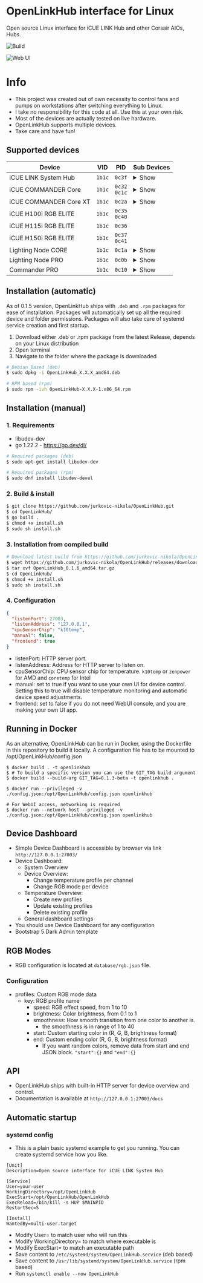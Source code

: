 # OpenLinkHub interface for Linux
Open source Linux interface for iCUE LINK Hub and other Corsair AIOs, Hubs.

![Build](https://github.com/jurkovic-nikola/OpenLinkHub/actions/workflows/go.yml/badge.svg)

![Web UI](https://github.com/jurkovic-nikola/OpenLinkHub/blob/main/static/img/ui.png?raw=true)

# Info
- This project was created out of own necessity to control fans and pumps on workstations after switching everything to Linux.
- I take no responsibility for this code at all. Use this at your own risk. 
- Most of the devices are actually tested on live hardware.
- OpenLinkHub supports multiple devices.
- Take care and have fun!
## Supported devices

| Device                 | VID    | PID                | Sub Devices                                                                                                                                                                                                                                                                                                                                                                                                                                                                                                                                                                    |
|------------------------|--------|--------------------|--------------------------------------------------------------------------------------------------------------------------------------------------------------------------------------------------------------------------------------------------------------------------------------------------------------------------------------------------------------------------------------------------------------------------------------------------------------------------------------------------------------------------------------------------------------------------------|
| iCUE LINK System Hub   | `1b1c` | `0c3f`             | <details><summary>Show</summary>iCUE LINK QX Fan<br />iCUE LINK RX Fan<br/>iCUE LINK RX RGB Fan<br/>iCUE LINK RX MAX Fan<br/>iCUE LINK H100i<br/>iCUE LINK H115i<br/>iCUE LINK H150i<br/>iCUE LINK H170i<br/>XC7 Elite<br/>XG7<br/>XD5 Elite<br/>XD5 Elite LCD <br/>VRM Cooling Module<br />iCUE LINK TITAN H100i<br />iCUE LINK TITAN H150i<br />iCUE LINK TITAN H115i<br />iCUE LINK TITAN H170i</details>                                                                                                                                                                   | |                                                                                                                                                                   |
| iCUE COMMANDER Core    | `1b1c` | `0c32`<br />`0c1c` | <details><summary>Show</summary>H100i ELITE CAPELLIX<br />H115i ELITE CAPELLIX<br />H150i ELITE CAPELLIX<br />H170i ELITE CAPELLIX<br />H100i ELITE LCD<br />H150i ELITE LCD<br />H170i ELITE LCD<br />H100i ELITE LCD XT<br />H115i ELITE LCD XT<br />H150i ELITE LCD XT<br />H170i ELITE LCD XT<br />H100i ELITE CAPELLIX XT<br />H115i ELITE CAPELLIX XT<br />H150i ELITE CAPELLIX XT<br />H170i ELITE CAPELLIX XT<br />1x Temperature Probe<br /> 4-LED RGB Fan<br /> 8-LED RGB Fan<br /> QL Fan Series<br /> LL Fan Series<br /> ML Fan Series<br />Any PWM Fan</details> |
| iCUE COMMANDER Core XT | `1b1c` | `0c2a`             | <details><summary>Show</summary>External RGB Hub<br />2x Temperature Probe<br /> 4-LED RGB Fan<br /> 8-LED RGB Fan<br /> QL Fan Series<br /> LL Fan Series<br /> ML Fan Series<br />Any PWM Fan<br />H55 RGB AIO<br />H100 RGB AIO<br />H150 RGB AIO</details>                                                                                                                                                                                                                                                                                                                 |
| iCUE H100i RGB ELITE   | `1b1c` | `0c35`<br />`0c40` |                                                                                                                                                                                                                                                                                                                                                                                                                                                                                                                                                                                |
| iCUE H115i RGB ELITE   | `1b1c` | `0c36`             |                                                                                                                                                                                                                                                                                                                                                                                                                                                                                                                                                                                |
| iCUE H150i RGB ELITE   | `1b1c` | `0c37`<br />`0c41` |                                                                                                                                                                                                                                                                                                                                                                                                                                                                                                                                                                                |
| Lighting Node CORE     | `1b1c` | `0c1a`             | <details><summary>Show</summary>HD RGB Series Fan<br />LL RGB Series Fan<br />ML PRO RGB Series Fan<br />QL RGB Series Fan<br />8-LED Series Fan<br />SP RGB Series Fan</details>                                                                                                                                                                                                                                                                                                                                                                                              |
| Lighting Node PRO      | `1b1c` | `0c0b`             | <details><summary>Show</summary>2x External RGB Hub<br />HD RGB Series Fan<br />LL RGB Series Fan<br />ML PRO RGB Series Fan<br />QL RGB Series Fan<br />8-LED Series Fan<br />SP RGB Series Fan</details>                                                                                                                                                                                                                                                                                                                                                                     |
| Commander PRO          | `1b1c` | `0c10`             | <details><summary>Show</summary>2x External RGB Hub<br />4x Temperature Probe<br />Any PWM Fan</details>                                                                                                                                                                                                                                                                                                                                                                                                                                                                       |

## Installation (automatic)
As of 0.1.5 version, OpenLinkHub ships with `.deb` and `.rpm` packages for ease of installation.
Packages will automatically set up all the required device and folder permissions.
Packages will also take care of systemd service creation and first startup.
1. Download either .deb or .rpm package from the latest Release, depends on your Linux distribution
2. Open terminal
3. Navigate to the folder where the package is downloaded
```bash
# Debian Based (deb)
$ sudo dpkg -i OpenLinkHub_X.X.X_amd64.deb 

# RPM based (rpm)
$ sudo rpm -ivh OpenLinkHub-X.X.X-1.x86_64.rpm
```

## Installation (manual)
### 1. Requirements
- libudev-dev
- go 1.22.2 - https://go.dev/dl/
```bash
# Required packages (deb)
$ sudo apt-get install libudev-dev

# Required packages (rpm)
$ sudo dnf install libudev-devel
```
### 2. Build & install
```bash
$ git clone https://github.com/jurkovic-nikola/OpenLinkHub.git
$ cd OpenLinkHub/
$ go build .
$ chmod +x install.sh
$ sudo sh install.sh
```

### 3. Installation from compiled build
```bash
# Download latest build from https://github.com/jurkovic-nikola/OpenLinkHub/releases
$ wget https://github.com/jurkovic-nikola/OpenLinkHub/releases/download/0.1.6-rc/OpenLinkHub_0.1.6_amd64.tar.gz
$ tar xvf OpenLinkHub_0.1.6_amd64.tar.gz
$ cd OpenLinkHub/
$ chmod +x install.sh
$ sudo sh install.sh
```

### 4. Configuration
```json
{
  "listenPort": 27003,
  "listenAddress": "127.0.0.1",
  "cpuSensorChip": "k10temp",
  "manual": false,
  "frontend": true
}
```
- listenPort: HTTP server port.
- listenAddress: Address for HTTP server to listen on.
- cpuSensorChip: CPU sensor chip for temperature. `k10temp` or `zenpower` for AMD and `coretemp` for Intel
- manual: set to true if you want to use your own UI for device control. Setting this to true will disable temperature monitoring and automatic device speed adjustments. 
- frontend: set to false if you do not need WebUI console, and you are making your own UI app. 

## Running in Docker
As an alternative, OpenLinkHub can be run in Docker, using the Dockerfile in this repository to build it locally. A configuration file has to be mounted to /opt/OpenLinkHub/config.json
```
$ docker build . -t openlinkhub
$ # To build a specific version you can use the GIT_TAG build argument
$ docker build --build-arg GIT_TAG=0.1.3-beta -t openlinkhub .

$ docker run --privileged -v ./config.json:/opt/OpenLinkHub/config.json openlinkhub

# For WebUI access, networking is required
$ docker run --network host --privileged -v ./config.json:/opt/OpenLinkHub/config.json openlinkhub
```

## Device Dashboard
- Simple Device Dashboard is accessible by browser via link `http://127.0.0.1:27003/`
- Device Dashboard:
  - System Overview
  - Device Overview:
    - Change temperature profile per channel
    - Change RGB mode per device
  - Temperature Overview:
    - Create new profiles
    - Update existing profiles
    - Delete existing profile
  - General dashboard settings
- You should use Device Dashboard for any configuration
- Bootstrap 5 Dark Admin template

## RGB Modes
- RGB configuration is located at `database/rgb.json` file.
### Configuration
- profiles: Custom RGB mode data
  - key: RGB profile name
    - speed: RGB effect speed, from 1 to 10
    - brightness: Color brightness, from 0.1 to 1
    - smoothness: How smooth transition from one color to another is.
      - the smoothness is in range of 1 to 40
    - start: Custom starting color in (R, G, B, brightness format)
    - end: Custom ending color  (R, G, B, brightness format)
      - If you want random colors, remove data from start and end JSON block. `"start":{}` and `"end":{}`

## API
- OpenLinkHub ships with built-in HTTP server for device overview and control.
- Documentation is available at `http://127.0.0.1:27003/docs`
## Automatic startup
### systemd config
- This is a plain basic systemd example to get you running. You can create systemd service how you like. 
```
[Unit]
Description=Open source interface for iCUE LINK System Hub

[Service]
User=your-user
WorkingDirectory=/opt/OpenLinkHub
ExecStart=/opt/OpenLinkHub/OpenLinkHub
ExecReload=/bin/kill -s HUP $MAINPID
RestartSec=5

[Install]
WantedBy=multi-user.target
```
- Modify User= to match user who will run this
- Modify WorkingDirectory= to match where executable is
- Modify ExecStart= to match an executable path
- Save content to `/etc/systemd/system/OpenLinkHub.service` (deb based)
- Save content to `/usr/lib/systemd/system/OpenLinkHub.service` (rpm based)
- Run `systemctl enable --now OpenLinkHub`
